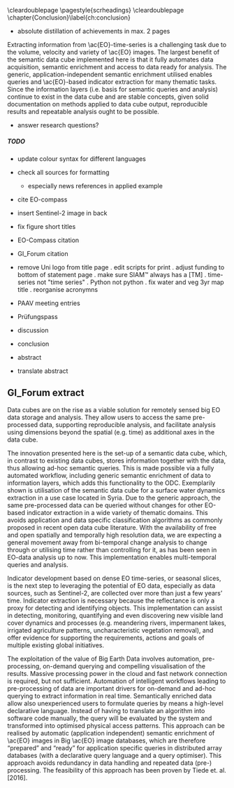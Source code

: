 \cleardoublepage
\pagestyle{scrheadings}
\cleardoublepage
\chapter{Conclusion}\label{ch:conclusion}

- absolute distillation of achievements in max. 2 pages

Extracting information from \ac{EO}-time-series is a challenging task due to the volume, velocity and variety of \ac{EO} images. The largest benefit of the semantic data cube implemented here is that it fully automates data acquisition, semantic enrichment and access to data ready for analysis. The generic, application-independent semantic enrichment utilised enables queries and \ac{EO}-based indicator extraction for many thematic tasks. Since the information layers (i.e. basis for semantic queries and analysis) continue to exist in the data cube and are stable concepts, given solid documentation on methods applied to data cube output, reproducible results and repeatable analysis ought to be possible.

- answer research questions?


##### TODO
- update colour syntax for different languages
- check all sources for formatting
  - especially news references in applied example
- cite EO-compass
- insert Sentinel-2 image in back
- fix figure short titles
- EO-Compass citation
- GI_Forum citation
- remove Uni logo from title page
. edit scripts for print
. adjust funding to bottom of statement page
. make sure SIAM™ always has a [TM]
. time-series not "time series"
. Python not python
. fix water and veg 3yr map title
. reorganise acronymns


- PAAV meeting entries
- Prüfungspass


- discussion
- conclusion
- abstract
- translate abstract


## GI_Forum extract

Data cubes are on the rise as a viable solution for remotely sensed big EO data storage and analysis. They allow users to access the same pre-processed data, supporting reproducible analysis, and facilitate analysis using dimensions beyond the spatial (e.g. time) as additional axes in the data cube.

The innovation presented here is the set-up of a semantic data cube, which, in contrast to existing data cubes, stores information together with the data, thus allowing ad-hoc semantic queries. This is made possible via a fully automated workflow, including generic semantic enrichment of data to information layers, which adds this functionality to the ODC. Exemplarily shown is utilisation of the semantic data cube for a surface water dynamics extraction in a use case located in Syria. Due to the generic approach, the same pre-processed data can be queried without changes for other EO-based indicator extraction in a wide variety of thematic domains. This avoids application and data specific classification algorithms as commonly proposed in recent open data cube literature. With the availability of free and open spatially and temporally high resolution data, we are expecting a general movement away from bi-temporal change analysis to change through or utilising time rather than controlling for it, as has been seen in EO-data analysis up to now. This implementation enables multi-temporal queries and analysis.

Indicator development based on dense EO time-series, or seasonal slices, is the next step to leveraging the potential of EO data, especially as data sources, such as Sentinel-2, are collected over more than just a few years’ time. Indicator extraction is necessary because the reflectance is only a proxy for detecting and identifying objects. This implementation can assist in detecting, monitoring, quantifying and even discovering new visible land cover dynamics and processes (e.g. meandering rivers, impermanent lakes, irrigated agriculture patterns, uncharacteristic vegetation removal), and offer evidence for supporting the requirements, actions and goals of multiple existing global initiatives.

The exploitation of the value of Big Earth Data involves automation, pre-processing, on-demand querying and compelling visualisation of the results. Massive processing power in the cloud and fast network connection is required, but not sufficient. Automation of intelligent workflows leading to pre-processing of data are important drivers for on-demand and ad-hoc querying to extract information in real time. Semantically enriched data allow also unexperienced users to formulate queries by means a high-level declarative language. Instead of having to translate an algorithm into software code manually, the query will be evaluated by the system and transformed into optimised physical access patterns. This approach can be realised by automatic (application independent) semantic enrichment of \ac{EO} images in Big \ac{EO} image databases, which are therefore “prepared” and “ready” for application specific queries in distributed array databases (with a declarative query language and a query optimiser). This approach avoids redundancy in data handling and repeated data (pre-) processing. The feasibility of this approach has been proven by Tiede et. al. [2016].
